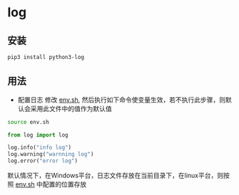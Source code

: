 # log


## 安装
```bash
pip3 install python3-log
```

## 用法
* 配置日志
修改 [env.sh](env.sh), 然后执行如下命令使变量生效，若不执行此步骤，则默认会采用此文件中的值作为默认值
```bash
source env.sh 
```


```python
from log import log

log.info("info log")
log.warning("warnning log")
log.error("error log")
```
默认情况下，在Windows平台，日志文件存放在当前目录下，在linux平台，则按照 [env.sh](env.sh) 中配置的位置存放

